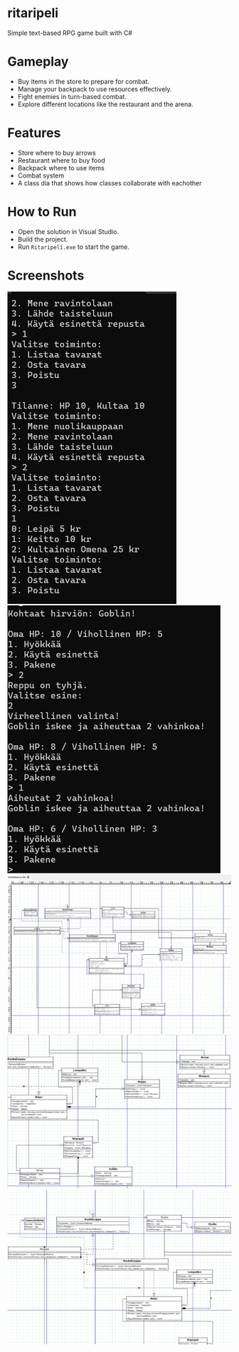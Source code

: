 # ritaripeli
Simple text-based RPG game built with C#


# Gameplay
- Buy items in the store to prepare for combat.
- Manage your backpack to use resources effectively.
- Fight enemies in turn-based combat.
- Explore different locations like the restaurant and the arena.

# Features
- Store where to buy arrows
- Restaurant where to buy food
- Backpack where to use items
- Combat system
- A class dia that shows how classes collaborate with eachother

# How to Run
- Open the solution in Visual Studio.
- Build the project.
- Run `Ritaripeli.exe` to start the game.

# Screenshots

![Restaurant and it showing items to buy](Screenshots/Ravintola%20Screenshot.png)
![Combat screen showing player vs enemy](Screenshots/combat%20screenshot.png)
![Wide class diagram overview](Screenshots/Wide%20Dia%20Screenshot.png)
![Class diagram zoomed in #1](Screenshots/Dia%20screenshot1.png)
![Class diagram zoomed in #2](Screenshots/dia%20screenshot2.png)


